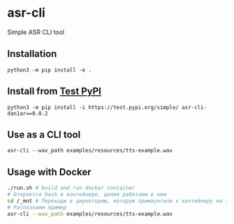 # asr-cli
Simple ASR CLI tool

## Installation
```
python3 -m pip install -e .
```

## Install from [Test PyPI](https://test.pypi.org/project/asr-cli-dan1ar/0.0.2/)
```
python3 -m pip install -i https://test.pypi.org/simple/ asr-cli-dan1ar==0.0.2
```

## Use as a CLI tool
```
asr-cli --wav_path examples/resources/tts-example.wav
```

## Usage with Docker
```bash
./run.sh # build and run docker container
# Откроется bash в контейнере, далее работаем в нем
cd /_mnt # Переходи в директорию, которую примаунтили к контейнеру на запуске
# Распознаем пример
asr-cli --wav_path examples/resources/tts-example.wav
```
